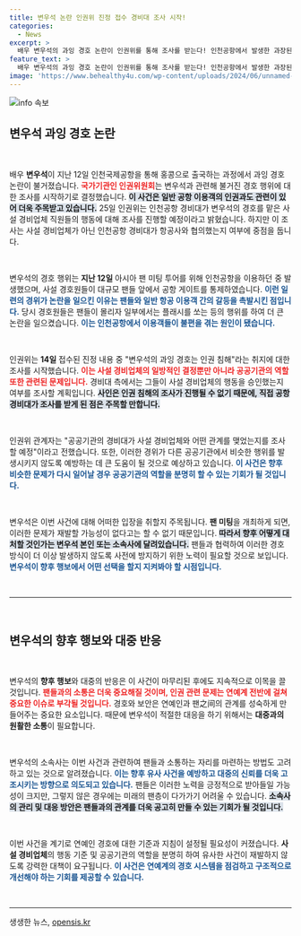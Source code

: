 ```yaml
---
title: 변우석 논란 인권위 진정 접수 경비대 조사 시작!
categories:
  - News
excerpt: >
  배우 변우석의 과잉 경호 논란이 인권위를 통해 조사를 받는다! 인천공항에서 발생한 과장된 경호와 팬들과의 충돌, 그 진실은 무엇일까? 클릭해 확인하세요!
feature_text: >
  배우 변우석의 과잉 경호 논란이 인권위를 통해 조사를 받는다! 인천공항에서 발생한 과장된 경호와 팬들과의 충돌, 그 진실은 무엇일까? 클릭해 확인하세요!
image: 'https://www.behealthy4u.com/wp-content/uploads/2024/06/unnamed-file.png'
---
```


<p><img src="https://www.behealthy4u.com/wp-content/uploads/2024/06/unnamed-file.png" alt="info 속보" /></p>

<h2 data-ke-size="size26">변우석 과잉 경호 논란</h2>

<p data-ke-size="size16">&nbsp;</p>

<p>배우 <b>변우석</b>이 지난 12일 인천국제공항을 통해 홍콩으로 출국하는 과정에서 과잉 경호 논란이 불거졌습니다. <b><span style="color: #ee2323;">국가기관인 인권위원회</span></b>는 변우석과 관련해 불거진 경호 행위에 대한 조사를 시작하기로 결정했습니다. <b><span style="background-color: #21538527;">이 사건은 일반 공항 이용객의 인권과도 관련이 있어 더욱 주목받고 있습니다.</span></b> 25일 인권위는 인천공항 경비대가 변우석의 경호를 맡은 사설 경비업체 직원들의 행동에 대해 조사를 진행할 예정이라고 밝혔습니다. 하지만 이 조사는 사설 경비업체가 아닌 인천공항 경비대가 항공사와 협의했는지 여부에 중점을 둡니다.</p>

<p data-ke-size="size16">&nbsp;</p>

<p>변우석의 경호 행위는 <b>지난 12일</b> 아시아 팬 미팅 투어를 위해 인천공항을 이용하던 중 발생했으며, 사설 경호원들이 대규모 팬들 앞에서 공항 게이트를 통제하였습니다. <b><span style="color: #1a5490;">이런 일련의 경위가 논란을 일으킨 이유는 팬들와 일반 항공 이용객 간의 갈등을 촉발시킨 점입니다.</span></b> 당시 경호원들은 팬들이 몰리자 일부에서는 플래시를 쏘는 등의 행위를 하여 더 큰 논란을 일으켰습니다. <b><span style="color: #1a5490;">이는 인천공항에서 이용객들이 불편을 겪는 원인이 됐습니다.</span></b></p>

<p data-ke-size="size16">&nbsp;</p>

<p>인권위는 <b>14일</b> 접수된 진정 내용 중 "변우석의 과잉 경호는 인권 침해"라는 취지에 대한 조사를 시작했습니다. <b><span style="color: #ee2323;">이는 사설 경비업체의 일방적인 결정뿐만 아니라 공공기관의 역할 또한 관련된 문제입니다.</span></b> 경비대 측에서는 그들이 사설 경비업체의 행동을 승인했는지 여부를 조사할 계획입니다. <b><span style="background-color: #21538527;">사인은 인권 침해의 조사가 진행될 수 없기 때문에, 직접 공항 경비대가 조사를 받게 된 점은 주목할 만합니다.</span></b></p>

<p data-ke-size="size16">&nbsp;</p>

<p>인권위 관계자는 "공공기관의 경비대가 사설 경비업체와 어떤 관계를 맺었는지를 조사할 예정"이라고 전했습니다. 또한, 이러한 경위가 다른 공공기관에서 비슷한 행위를 발생시키지 않도록 예방하는 데 큰 도움이 될 것으로 예상하고 있습니다. <b><span style="color: #1a5490;">이 사건은 향후 비슷한 문제가 다시 일어날 경우 공공기관의 역할을 분명히 할 수 있는 기회가 될 것입니다.</span></b></p>

<p data-ke-size="size16">&nbsp;</p>

<p>변우석은 이번 사건에 대해 어떠한 입장을 취할지 주목됩니다. <b>팬 미팅</b>을 개최하게 되면, 이러한 문제가 재발할 가능성이 없다고는 할 수 없기 때문입니다. <b><span style="background-color: #21538527;">따라서 향후 어떻게 대처할 것인가는 변우석 본인 또는 소속사에 달려있습니다.</span></b> 팬들과 협력하여 이러한 경호 방식이 더 이상 발생하지 않도록 사전에 방지하기 위한 노력이 필요할 것으로 보입니다. <b><span style="color: #1a5490;">변우석이 향후 행보에서 어떤 선택을 할지 지켜봐야 할 시점입니다.</span></b></p>

<p data-ke-size="size16">&nbsp;</p>

<hr>

<p data-ke-size="size16">&nbsp;</p>

<h2 data-ke-size="size26">변우석의 향후 행보와 대중 반응</h2>

<p data-ke-size="size16">&nbsp;</p>

<p>변우석의 <b>향후 행보</b>와 대중의 반응은 이 사건이 마무리된 후에도 지속적으로 이목을 끌 것입니다. <b><span style="color: #ee2323;">팬들과의 소통은 더욱 중요해질 것이며, 인권 관련 문제는 연예계 전반에 걸쳐 중요한 이슈로 부각될 것입니다.</span></b> 경호와 보안은 연예인과 팬之间의 관계를 성숙하게 만들어주는 중요한 요소입니다. 때문에 변우석이 적절한 대응을 하기 위해서는 <b>대중과의 원활한 소통</b>이 필요합니다.</p>

<p data-ke-size="size16">&nbsp;</p>

<p>변우석의 소속사는 이번 사건과 관련하여 팬들과 소통하는 자리를 마련하는 방법도 고려하고 있는 것으로 알려졌습니다. <b><span style="color: #1a5490;">이는 향후 유사 사건을 예방하고 대중의 신뢰를 더욱 고조시키는 방향으로 의도되고 있습니다.</span></b> 팬들은 이러한 노력을 긍정적으로 받아들일 가능성이 크지만, 그렇지 않은 경우에는 미래의 팬층이 다가가기 어려울 수 있습니다. <b><span style="background-color: #21538527;">소속사의 관리 및 대응 방안은 팬들과의 관계를 더욱 공고히 만들 수 있는 기회가 될 것입니다.</span></b></p>

<p data-ke-size="size16">&nbsp;</p>

<p>이번 사건을 계기로 연예인 경호에 대한 기준과 지침이 설정될 필요성이 커졌습니다. <b>사설 경비업체</b>의 행동 기준 및 공공기관의 역할을 분명히 하여 유사한 사건이 재발하지 않도록 강력한 대책이 요구됩니다. <b><span style="color: #1a5490;">이 사건은 연예계의 경호 시스템을 점검하고 구조적으로 개선해야 하는 기회를 제공할 수 있습니다.</span></b></p>

<p data-ke-size="size16">&nbsp;</p>

<hr>
생생한 뉴스, <a href="https://opensis.kr" rel="dofollow">opensis.kr</a>


